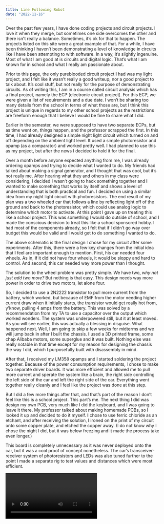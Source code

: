 ```yaml
---
title: Line Following Robot
date: "2022-11-16"
---
```


Over the past few years, I have done coding projects and circuit projects. I love it when they merge, but sometimes one side overcomes the other and there isn't really a balance. Sometimes, it’s ok for that to happen. The projects listed on this site were a great example of that. For a while, I have been thinking I haven’t been demonstrating a level of knowledge in circuits like I have been attempting to with software. In a way, it’s slightly ingenuine. Most of what I am good at is circuits and digital logic. That’s what I am known for in school and what I really am passionate about.

Prior to this page, the only pureblooded circuit project I had was my light project, and I felt like it wasn’t really a good writeup, nor a good project to talk about. It’s cool stuff, but not really for the purpose of demonstrating circuits.
As of writing this, I am in a course called circuit analysis which has a final project, namely the ECP (electronic circuit project). For this ECP, we were given a list of requirements and a due date. I won’t be sharing too many details from the school in terms of what those are, but I think this project is unique in regards to my other school projects as the restrictions are freeform enough that I believe I would be fine to share what I did.
 
Earlier in the semester, we were supposed to have two separate ECPs, but as time went on, things happen, and the professor scrapped the first. In this time, I had already designed a simple night light circuit which turned on and off depending on the ambient light level. It used a simple photoresistor and opamp (as a comparator) and worked pretty well. I had planned to use this as my project, but after the news I decided to hold it for the final.

<picture here>

Over a month before anyone expected anything from me, I was already ordering opamps and trying to decide what I wanted to do. My friends had talked about making a signal generator, and I thought that was cool, but it’s not really me. After hearing what they and others in my class were considering, I decided I wasn’t going to hack something together and I wanted to make something that works by itself and shows a level of understanding that is both practical and fun. I decided on using a similar idea from my night light circuit with photoresistors. The end result of my plan was a two wheeled car that follows a line by reflecting light off of the ground and back to the photoresistor, which could use analog logic to determine which motor to activate.
At this point I gave up on treating this like a school project. This was something I would do outside of school, and I made the conscious decision to treat this like a school sponsored hobby. I had most of the components already, so I felt that if I didn’t go way over budget this would be valid and I would get to do something I wanted to do.

<schematic pic>

The above schematic is the final design I chose for my circuit after some experiments. After this, there were a few key changes from the initial idea that I feel are important enough to mention. First, his car needed four wheels. As in, if it did not have four wheels, it would be sloppy and hard to control. And second, this car needed way more power than I thought. 

The solution to the wheel problem was pretty simple. We have two, <i>why not just add two more?</i> But nothing is that easy. This design needs way more power in order to drive two motors, let alone four. 

So, I decided to use a 2N2222 transistor to pull more current from the battery, which worked, but because of EMF from the motor needing higher current draw when it initially starts, the transistor would get really hot from, y’know, pulling 4 amps from the battery. This was solved by a recommendation from my TA to use a capacitor over the output which worked wonders. The system was underpowered still, but it at least moved. As you will see earlier, this was actually a blessing in disguise. 
What happened next. Well, I am going to skip a few weeks for midterms and we will jump back in after I built the chassis. I used a 3D printed frame, some chap Alibaba motors, some superglue and it was built. Nothing else was really notable in that time except for my reason for designing the chassis the way I did, which I purposefully built with disassembly in mind.

<frame pic>

After that, I received my LM358 opamps and I started soldering the project together. Because of the power consumption requirements, I chose to make two separate driver boards. It was more efficient and allowed me to pull more current and sperate the system like a brain, the right side controlling the left side of the car and left the right side of the car. Everything went together really cleanly and I feel like the project was done at this step. 

<final car>

But I did a few more things after that, and that’s part of the reason I don’t feel like this is a school project. This part’s me. 
The next thing I did was design my own PCB, very much like I did the keyboard, and I was going to leave it there. My professor talked about making homemade PCBs, so I looked it up and decided to do it myself. I chose to use ferric chloride as an etchant, and after receiving the solution, I ironed on the print of my circuit onto some copper plate, and etched the copper away. (I do not know why I chose the night I did, but it was below freezing and it made the process take even longer.)

<pcb pic>

This board is completely unnecessary as it was never deployed onto the car, but it was a cool proof of concept nonetheless. The car’s transceiver-receiver system of photoresistors and LEDs was also tuned further to the point I made a separate rig to test values and distances which were most efficient. 

<video of the project>

At the end of the day, this project was extremely successful. I am very happy with how it came out. I even got to help my friends with their signal generator before their presentation. 

<signal generator>

Anyway, this was cool and I really didn’t do the technical side of this justice. It was more fun to write about the process vs why it works and the logic it runs on. As you can probably see, this is something I am deeply interested in, and I hope I can do something similar in the future.

Until next time.
